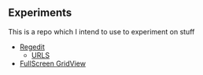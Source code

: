 ## Experiments

This is a repo which I intend to use to experiment on stuff

- [Regedit](regedit/)
  - [URLS](regedit/)
- [FullScreen GridView](experimentz/)
